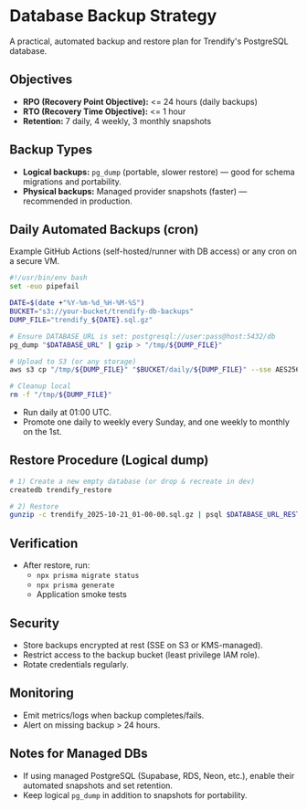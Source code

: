 # Database Backup Strategy

A practical, automated backup and restore plan for Trendify's PostgreSQL database.

## Objectives
- **RPO (Recovery Point Objective):** <= 24 hours (daily backups)
- **RTO (Recovery Time Objective):** <= 1 hour
- **Retention:** 7 daily, 4 weekly, 3 monthly snapshots

## Backup Types
- **Logical backups:** `pg_dump` (portable, slower restore) — good for schema migrations and portability.
- **Physical backups:** Managed provider snapshots (faster) — recommended in production.

## Daily Automated Backups (cron)

Example GitHub Actions (self-hosted/runner with DB access) or any cron on a secure VM.

```bash
#!/usr/bin/env bash
set -euo pipefail

DATE=$(date +"%Y-%m-%d_%H-%M-%S")
BUCKET="s3://your-bucket/trendify-db-backups"
DUMP_FILE="trendify_${DATE}.sql.gz"

# Ensure DATABASE_URL is set: postgresql://user:pass@host:5432/db
pg_dump "$DATABASE_URL" | gzip > "/tmp/${DUMP_FILE}"

# Upload to S3 (or any storage)
aws s3 cp "/tmp/${DUMP_FILE}" "$BUCKET/daily/${DUMP_FILE}" --sse AES256

# Cleanup local
rm -f "/tmp/${DUMP_FILE}"
```

- Run daily at 01:00 UTC.
- Promote one daily to weekly every Sunday, and one weekly to monthly on the 1st.

## Restore Procedure (Logical dump)

```bash
# 1) Create a new empty database (or drop & recreate in dev)
createdb trendify_restore

# 2) Restore
gunzip -c trendify_2025-10-21_01-00-00.sql.gz | psql $DATABASE_URL_RESTORE
```

## Verification
- After restore, run:
  - `npx prisma migrate status`
  - `npx prisma generate`
  - Application smoke tests

## Security
- Store backups encrypted at rest (SSE on S3 or KMS-managed).
- Restrict access to the backup bucket (least privilege IAM role).
- Rotate credentials regularly.

## Monitoring
- Emit metrics/logs when backup completes/fails.
- Alert on missing backup > 24 hours.

## Notes for Managed DBs
- If using managed PostgreSQL (Supabase, RDS, Neon, etc.), enable their automated snapshots and set retention.
- Keep logical `pg_dump` in addition to snapshots for portability.
